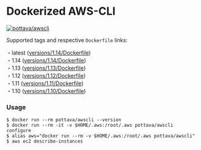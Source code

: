 # Dockerized AWS-CLI

[![pottava/awscli](http://dockeri.co/image/pottava/awscli)](https://hub.docker.com/r/pottava/awscli/)

Supported tags and respective `Dockerfile` links:

・latest ([versions/1.14/Dockerfile](https://github.com/pottava/docker-awscli/blob/master/versions/1.14/Dockerfile))  
・1.14 ([versions/1.14/Dockerfile](https://github.com/pottava/docker-awscli/blob/master/versions/1.14/Dockerfile))  
・1.13 ([versions/1.13/Dockerfile](https://github.com/pottava/docker-awscli/blob/master/versions/1.13/Dockerfile))  
・1.12 ([versions/1.12/Dockerfile](https://github.com/pottava/docker-awscli/blob/master/versions/1.12/Dockerfile))  
・1.11 ([versions/1.11/Dockerfile](https://github.com/pottava/docker-awscli/blob/master/versions/1.11/Dockerfile))  
・1.10 ([versions/1.10/Dockerfile](https://github.com/pottava/docker-awscli/blob/master/versions/1.10/Dockerfile))  

### Usage

```
$ docker run --rm pottava/awscli --version
$ docker run --rm -it -v $HOME/.aws:/root/.aws pottava/awscli configure
$ alias aws="docker run --rm -v $HOME/.aws:/root/.aws pottava/awscli"
$ aws ec2 describe-instances
```
